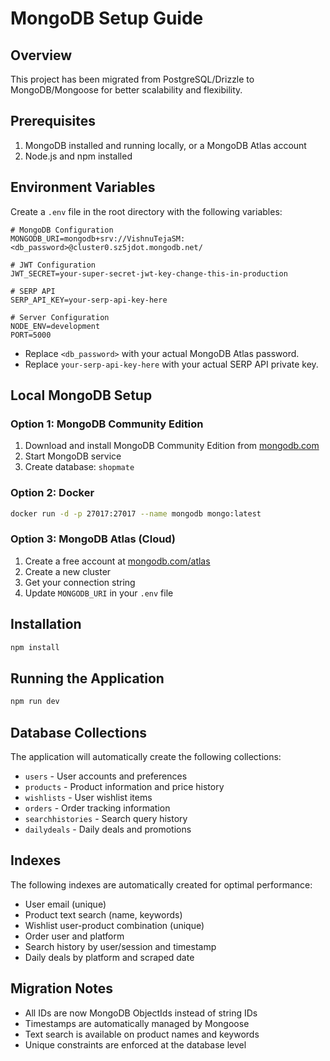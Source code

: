 # MongoDB Setup Guide

## Overview
This project has been migrated from PostgreSQL/Drizzle to MongoDB/Mongoose for better scalability and flexibility.

## Prerequisites
1. MongoDB installed and running locally, or a MongoDB Atlas account
2. Node.js and npm installed

## Environment Variables
Create a `.env` file in the root directory with the following variables:

```env
# MongoDB Configuration
MONGODB_URI=mongodb+srv://VishnuTejaSM:<db_password>@cluster0.sz5jdot.mongodb.net/

# JWT Configuration
JWT_SECRET=your-super-secret-jwt-key-change-this-in-production

# SERP API
SERP_API_KEY=your-serp-api-key-here

# Server Configuration
NODE_ENV=development
PORT=5000
```

- Replace `<db_password>` with your actual MongoDB Atlas password.
- Replace `your-serp-api-key-here` with your actual SERP API private key.

## Local MongoDB Setup

### Option 1: MongoDB Community Edition
1. Download and install MongoDB Community Edition from [mongodb.com](https://www.mongodb.com/try/download/community)
2. Start MongoDB service
3. Create database: `shopmate`

### Option 2: Docker
```bash
docker run -d -p 27017:27017 --name mongodb mongo:latest
```

### Option 3: MongoDB Atlas (Cloud)
1. Create a free account at [mongodb.com/atlas](https://www.mongodb.com/atlas)
2. Create a new cluster
3. Get your connection string
4. Update `MONGODB_URI` in your `.env` file

## Installation
```bash
npm install
```

## Running the Application
```bash
npm run dev
```

## Database Collections
The application will automatically create the following collections:
- `users` - User accounts and preferences
- `products` - Product information and price history
- `wishlists` - User wishlist items
- `orders` - Order tracking information
- `searchhistories` - Search query history
- `dailydeals` - Daily deals and promotions

## Indexes
The following indexes are automatically created for optimal performance:
- User email (unique)
- Product text search (name, keywords)
- Wishlist user-product combination (unique)
- Order user and platform
- Search history by user/session and timestamp
- Daily deals by platform and scraped date

## Migration Notes
- All IDs are now MongoDB ObjectIds instead of string IDs
- Timestamps are automatically managed by Mongoose
- Text search is available on product names and keywords
- Unique constraints are enforced at the database level 